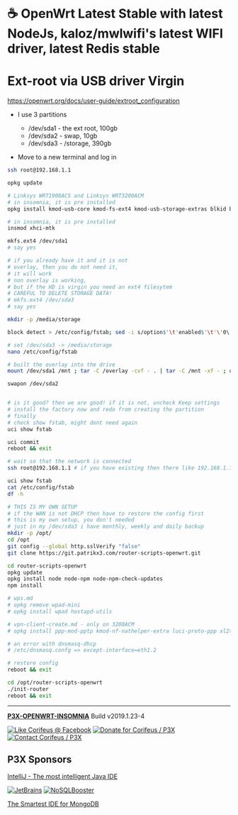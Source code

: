 [//]: #@corifeus-header

# ☕ OpenWrt Latest Stable with latest NodeJs, kaloz/mwlwifi's latest WIFI driver, latest Redis stable

                        
[//]: #@corifeus-header:end
# Ext-root via USB driver Virgin

https://openwrt.org/docs/user-guide/extroot_configuration

* I use 3 partitions
  * /dev/sda1 - the ext root, 100gb
  * /dev/sda2 - swap, 10gb
  * /dev/sda3 - /storage, 390gb

* Move to a new terminal and log in

```bash
ssh root@192.168.1.1

opkg update

# Linksys WRT1900ACS and Linksys WRT3200ACM 
# in insomnia, it is pre installed
opkg install kmod-usb-core kmod-fs-ext4 kmod-usb-storage-extras blkid block-mount e2fsprogs fdisk 

# in insomnia, it is pre installed
insmod xhci-mtk

mkfs.ext4 /dev/sda1
# say yes

# if you already have it and it is not
# overlay, then you do not need it,
# it will work
# non overlay is working,
# but if the HD is virgin you need an ext4 filesytem
# CAREFUL TO DELETE STORAGE DATA! 
# mkfs.ext4 /dev/sda3
# say yes

mkdir -p /media/storage

block detect > /etc/config/fstab; sed -i s/option$'\t'enabled$'\t'\'0\'/option$'\t'enabled$'\t'\'1\'/ /etc/config/fstab; sed -i s#/mnt/sda1#/overlay# /etc/config/fstab; cat /etc/config/fstab;

# set /dev/sda3 -> /media/storage
nano /etc/config/fstab

# built the overlay into the drive
mount /dev/sda1 /mnt ; tar -C /overlay -cvf - . | tar -C /mnt -xf - ; umount /mnt

swapon /dev/sda2


# is it good? then we are good! if it is not, uncheck Keep settings 
# install the factory now and redo from creating the partition
# finally 
# check show fstab, might dont need again
uci show fstab 

uci commit
reboot && exit

# wait so that the network is connected
ssh root@192.168.1.1 # if you have existing then there like 192.168.1.1

uci show fstab 
cat /etc/config/fstab
df -h 

# THIS IS MY OWN SETUP
# if the WAN is not DHCP then have to restore the config first
# this is my own setup, you don't needed
# just in my /dev/sda3 i have monthly, weekly and daily backup
mkdir -p /opt/ 
cd /opt 
git config --global http.sslVerify "false" 
git clone https://git.patrikx3.com/router-scripts-openwrt.git 

cd router-scripts-openwrt
opkg update
opkg install node node-npm node-npm-check-updates
npm install

# wps.md
# opkg remove wpad-mini
# opkg install wpad hostapd-utils

# vpn-client-create.md - only on 3200ACM
# opkg install ppp-mod-pptp kmod-nf-nathelper-extra luci-proto-ppp xl2tpd ppp-mod-pppol2tp ipsec-tools ip-full

# an error with dnsmasq-dhcp
# /etc/dnsmasq.confg => except-interface=eth1.2

# restore config
reboot && exit

cd /opt/router-scripts-openwrt
./init-router
reboot && exit
```

[//]: #@corifeus-footer

---

[**P3X-OPENWRT-INSOMNIA**](https://pages.corifeus.com/openwrt-insomnia) Build v2019.1.23-4 

[![Like Corifeus @ Facebook](https://img.shields.io/badge/LIKE-Corifeus-3b5998.svg)](https://www.facebook.com/corifeus.software) [![Donate for Corifeus / P3X](https://img.shields.io/badge/Donate-Corifeus-003087.svg)](https://www.paypal.com/cgi-bin/webscr?cmd=_s-xclick&hosted_button_id=QZVM4V6HVZJW6)  [![Contact Corifeus / P3X](https://img.shields.io/badge/Contact-P3X-ff9900.svg)](https://www.patrikx3.com/en/front/contact) 


## P3X Sponsors

[IntelliJ - The most intelligent Java IDE](https://www.jetbrains.com/?from=patrikx3)
  
[![JetBrains](https://cdn.corifeus.com/assets/svg/jetbrains-logo.svg)](https://www.jetbrains.com/?from=patrikx3) [![NoSQLBooster](https://cdn.corifeus.com/assets/png/nosqlbooster-70x70.png)](https://www.nosqlbooster.com/)

[The Smartest IDE for MongoDB](https://www.nosqlbooster.com)
  
  
 

[//]: #@corifeus-footer:end

